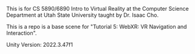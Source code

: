 This is for CS 5890/6890 Intro to Virtual Reality at the Computer Science Department at Utah State University taught by Dr. Isaac Cho.

This is a repo is a base scene for "Tutorial 5: WebXR: VR Navigation and Interaction".

Unity Version: 2022.3.47f1
